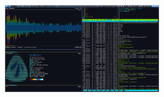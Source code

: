 ![screenshot_0](https://raw.githubusercontent.com/spitfjre/dotfiles/master/screenshot/screenshot_0.png)
